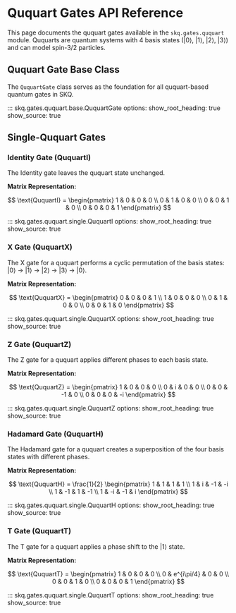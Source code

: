 # Ququart Gates API Reference

This page documents the ququart gates available in the `skq.gates.ququart` module. Ququarts are quantum systems with 4 basis states (|0⟩, |1⟩, |2⟩, |3⟩) and can model spin-3/2 particles.

## Ququart Gate Base Class

The `QuquartGate` class serves as the foundation for all ququart-based quantum gates in SKQ.

::: skq.gates.ququart.base.QuquartGate
    options:
      show_root_heading: true
      show_source: true

## Single-Ququart Gates

### Identity Gate (QuquartI)

The Identity gate leaves the ququart state unchanged.

**Matrix Representation:**

$$
\text{QuquartI} = \begin{pmatrix}
1 & 0 & 0 & 0 \\
0 & 1 & 0 & 0 \\
0 & 0 & 1 & 0 \\
0 & 0 & 0 & 1
\end{pmatrix}
$$

::: skq.gates.ququart.single.QuquartI
    options:
      show_root_heading: true
      show_source: true

### X Gate (QuquartX)

The X gate for a ququart performs a cyclic permutation of the basis states: |0⟩ → |1⟩ → |2⟩ → |3⟩ → |0⟩.

**Matrix Representation:**

$$
\text{QuquartX} = \begin{pmatrix}
0 & 0 & 0 & 1 \\
1 & 0 & 0 & 0 \\
0 & 1 & 0 & 0 \\
0 & 0 & 1 & 0
\end{pmatrix}
$$

::: skq.gates.ququart.single.QuquartX
    options:
      show_root_heading: true
      show_source: true

### Z Gate (QuquartZ)

The Z gate for a ququart applies different phases to each basis state.

**Matrix Representation:**

$$
\text{QuquartZ} = \begin{pmatrix}
1 & 0 & 0 & 0 \\
0 & i & 0 & 0 \\
0 & 0 & -1 & 0 \\
0 & 0 & 0 & -i
\end{pmatrix}
$$

::: skq.gates.ququart.single.QuquartZ
    options:
      show_root_heading: true
      show_source: true

### Hadamard Gate (QuquartH)

The Hadamard gate for a ququart creates a superposition of the four basis states with different phases.

**Matrix Representation:**

$$
\text{QuquartH} = \frac{1}{2} \begin{pmatrix}
1 & 1 & 1 & 1 \\
1 & i & -1 & -i \\
1 & -1 & 1 & -1 \\
1 & -i & -1 & i
\end{pmatrix}
$$

::: skq.gates.ququart.single.QuquartH
    options:
      show_root_heading: true
      show_source: true

### T Gate (QuquartT)

The T gate for a ququart applies a phase shift to the |1⟩ state.

**Matrix Representation:**

$$
\text{QuquartT} = \begin{pmatrix}
1 & 0 & 0 & 0 \\
0 & e^{i\pi/4} & 0 & 0 \\
0 & 0 & 1 & 0 \\
0 & 0 & 0 & 1
\end{pmatrix}
$$

::: skq.gates.ququart.single.QuquartT
    options:
      show_root_heading: true
      show_source: true 